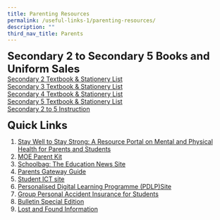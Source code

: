 ```yaml
---
title: Parenting Resources
permalink: /useful-links-1/parenting-resources/
description: ""
third_nav_title: Parents
---
```

**<font size="5">Secondary 2 to Secondary 5 Books and Uniform Sales</font>**<br>
[Secondary 2 Textbook &amp; Stationery List](/files/Resources%20for%20parents/Textbook%20sch%20uniform/sengkang%20secondary%20school%20booklist%202024%203rd%20sec%202.pdf)<br>[Secondary 3 Textbook &amp; Stationery List](/files/Resources%20for%20parents/Textbook%20sch%20uniform/sengkang%20secondary%20school%20booklist%202024%203rd%20sec%203.pdf)<br>[Secondary 4 Textbook &amp; Stationery List](/files/Resources%20for%20parents/Textbook%20sch%20uniform/sengkang%20secondary%20school%20booklist%202024%203rd%20sec%204.pdf)<br>
[Secondary 5 Textbook &amp; Stationery List](/files/Resources%20for%20parents/Textbook%20sch%20uniform/sengkang%20secondary%20school%20booklist%202024%203rd%20sec%205.pdf)<br>
[Secondary 2 to 5 Instruction](/files/SKSS%20S2-S5%20Textbook%20and%20Stationery%20instruction%202022.pdf)<br>


**<font size="5">Quick Links</font>**<br>
1.  [Stay Well to Stay Strong: A Resource Portal on Mental and Physical Health for Parents and Students](https://www.healthhub.sg/programmes/170/StayWell)  
2.  [MOE Parent Kit](https://www.moe.gov.sg/parentkit)
3.  [Schoolbag: The Education News Site](https://www.schoolbag.edu.sg/)
4.  [Parents Gateway Guide](https://moe-sengkangsec-staging.netlify.app/useful-links-1/parenting-resources)
5.  [Student ICT site](https://sites.google.com/moe.edu.sg/skss-student-ict/home) 
6. [Personalised Digital Learning Programme (PDLP)Site](https://sites.google.com/moe.edu.sg/skss-pdlp/home)&nbsp;
7.  [Group Personal Accident Insurance for Students](/files/Resources%20for%20parents/Grp%20Personal%20Accident%20Insurance%202023_students.pdf)
8.  [Bulletin Special Edition](/files/SKSS%20Bulletin%20Special%20Edition%2027%20July%202021.pdf)
9.  [Lost and Found Information](/files/Lost%20and%20Found%20Information.pdf)